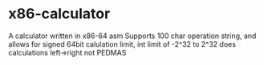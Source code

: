 # x86-calculator
A calculator written in x86-64 asm
Supports 100 char operation string, and allows for signed 64bit calulation limit, int limit of -2^32 to 2^32
does calculations left->right not PEDMAS
